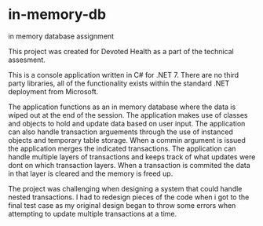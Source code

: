 # in-memory-db
in memory database assignment

This project was created for Devoted Health as a part of the technical assesment.

This is a console application written in C# for .NET 7. There are no third party libraries, all of the functionality exists within the standard .NET deployment from Microsoft.

The application functions as an in memory database where the data is wiped out at the end of the session. The application makes use of classes and objects to hold and update data based on user input. The application can also handle transaction arguements through the use of instanced objects and temporary table storage. When a commin argument is issued the application merges the indicated transactions. The application can handle multiple layers of transactions and keeps track of what updates were dont on which transaction layers. When a transaction is commited the data in that layer is cleared and the memory is freed up.

The project was challenging when designing a system that could handle nested transactions. I had to redesign pieces of the code when i got to the final test case as my original design began to throw some errors when attempting to update multiple transactions at a time.

